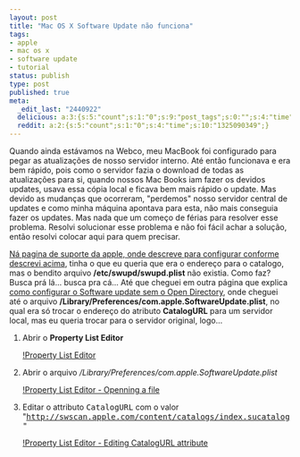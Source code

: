 ```yaml
---
layout: post
title: "Mac OS X Software Update não funciona"
tags:
- apple
- mac os x
- software update
- tutorial
status: publish
type: post
published: true
meta:
  _edit_last: "2440922"
  delicious: a:3:{s:5:"count";s:1:"0";s:9:"post_tags";s:0:"";s:4:"time";s:10:"1298699433";}
  reddit: a:2:{s:5:"count";s:1:"0";s:4:"time";s:10:"1325090349";}
---
```

Quando ainda estávamos na Webco, meu MacBook foi configurado para pegar as atualizações de nosso servidor interno. Até então funcionava e era bem rápido, pois como o servidor fazia o download de todas as atualizações para si, quando nossos Mac Books iam fazer os devidos updates, usava essa cópia local e ficava bem mais rápido o update. Mas devido as mudanças que ocorreram, "perdemos" nosso servidor central de updates e como minha máquina apontava para esta, não mais conseguia fazer os updates. Mas nada que um começo de férias para resolver esse problema. Resolvi solucionar esse problema e não foi fácil achar a solução, então resolvi colocar aqui para quem precisar.

[Ná pagina de suporte da apple, onde descreve para configurar conforme descrevi acima](http://support.apple.com/kb/HT3765), tinha o que eu queria que era o endereço para o catalogo, mas o bendito arquivo **/etc/swupd/swupd.plist** não existia. Como faz? Busca prá lá... busca pra cá... Até que cheguei em outra página que explica [como configurar o Software update sem o Open Directory](http://krypted.com/mac-os-x/mac-os-x-setting-a-software-update-server-without-open-directory/), onde cheguei até o arquivo **/Library/Preferences/com.apple.SoftwareUpdate.plist**, no qual era só trocar o endereço do atributo **CatalogURL** para um servidor local, mas eu queria trocar para o servidor original, logo...

1. Abrir o **Property List Editor**

	[!Property List Editor](http://tinogomes.files.wordpress.com/2009/09/property-list-editor-1-open.png)

1. Abrir o arquivo */Library/Preferences/com.apple.SoftwareUpdate.plist*

	[!Property List Editor - Openning a file](http://tinogomes.files.wordpress.com/2009/09/property-list-editor-3-open-a-file.png)

1. Editar o attributo <tt>CatalogURL</tt> com o valor "<tt>http://swscan.apple.com/content/catalogs/index.sucatalog<!--/t-->"</tt>

	[!Property List Editor - Editing CatalogURL attribute](http://tinogomes.files.wordpress.com/2009/09/property-list-editor-4-edit-catalogurl-attribute.png)
